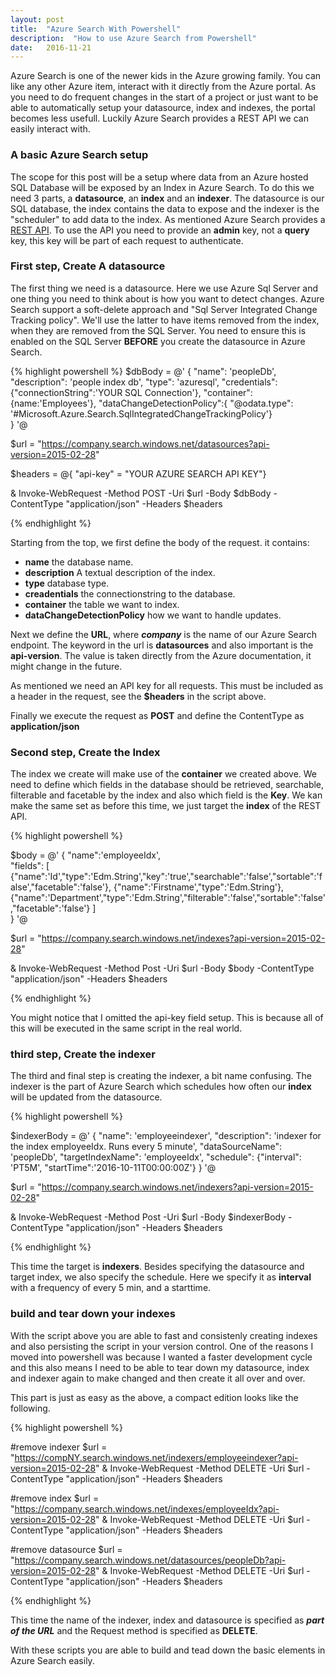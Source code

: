 ```yaml
---
layout: post
title:  "Azure Search With Powershell"
description:  "How to use Azure Search from Powershell"
date:   2016-11-21
---
```


<p class="intro">
<span class="dropcap">A</span>zure Search is one of the newer kids in the Azure growing family. You can like any other Azure item, interact with it directly from the Azure portal. As you need to do frequent changes in the start of a project or just want to be able to automatically setup your datasource, index and indexes, the portal becomes less usefull. Luckily Azure Search provides a REST API we can easily interact with. 
</p>

### A basic Azure Search setup
The scope for this post will be a setup where data from an Azure hosted SQL Database will be exposed by an Index in Azure Search. To do this we need 3 parts, a __datasource__, an __index__ and an __indexer__. The datasource is our SQL database, the index contains the data to expose and the indexer is the "scheduler" to add data to the index.
As mentioned Azure Search provides a [REST API](https://docs.microsoft.com/en-us/rest/api/searchservice/?redirectedfrom=MSDN). To use the API you need to provide an __admin__ key, not a __query__ key, this key will be part of each request to authenticate.

### First step, Create A datasource
The first thing we need is a datasource. Here we use Azure Sql Server and one thing you need to think about is how you want to detect changes. Azure Search support a soft-delete approach and "Sql Server Integrated Change Tracking policy". We'll use the latter to have items removed from the index, when they are removed from the SQL Server. You need to ensure this is enabled on the SQL Server __BEFORE__ you create the datasource in Azure Search.

{% highlight powershell %}
$dbBody = @'
{
    "name": 'peopleDb',
    "description": 'people index db',
    "type": 'azuresql',
    "credentials": {"connectionString":'YOUR SQL Connection'},
    "container": {name:'Employees'},
    "dataChangeDetectionPolicy":{ "@odata.type": '#Microsoft.Azure.Search.SqlIntegratedChangeTrackingPolicy'}   
}
'@

$url = "https://company.search.windows.net/datasources?api-version=2015-02-28"

$headers = @{ "api-key" = "YOUR AZURE SEARCH API KEY"}

& Invoke-WebRequest  -Method POST -Uri $url -Body $dbBody -ContentType "application/json" -Headers $headers

{% endhighlight %}

Starting from the top, we first define the body of the request. it contains:

* __name__ the database name.
* __description__ A textual description of the index.
* __type__ database type.
* __creadentials__ the connectionstring to the database.
* __container__ the table we want to index.
* __dataChangeDetectionPolicy__ how we want to handle updates.

Next we define the __URL__, where ___company___ is the name of our Azure Search endpoint. The keyword in the url is __datasources__ and also important is the __api-version__. The value is taken directly from the Azure documentation, it might change in the future.

As mentioned we need an API key for all requests. This must be included as a header in the request, see the __$headers__ in the script above.

Finally we execute the request as __POST__ and define the ContentType as __application/json__ 


### Second step, Create the Index
The index we create will make use of the __container__ we created above. We need to define which fields in the database should be retrieved, searchable, filterable and facetable by the index and also which field is the __Key__. We kan make the same set as before this time, we just target the __index__ of the REST API.

{% highlight powershell %}

$body = @'
{
    "name":'employeeIdx',  
    "fields":
    [
        {"name":'Id',"type":'Edm.String',"key":'true',"searchable":'false',"sortable":'false',"facetable":'false'},
        {"name":'Firstname',"type":'Edm.String'},
        {"name":'Department',"type":'Edm.String',"filterable":'false',"sortable":'false',"facetable":'false'}
        ]          
}
'@

$url = "https://company.search.windows.net/indexes?api-version=2015-02-28"

& Invoke-WebRequest  -Method Post -Uri $url -Body $body -ContentType "application/json" -Headers $headers

{% endhighlight %}

You might notice that I omitted the api-key field setup. This is because all of this will be executed in the same script in the real world.

### third step, Create the indexer
The third and final step is creating the indexer, a bit name confusing. The indexer is the part of Azure Search which schedules how often our __index__ will be updated from the datasource. 

{% highlight powershell %}

$indexerBody = @'
{
    "name": 'employeeindexer',
    "description": 'indexer for the index employeeIdx. Runs every 5 minute',
    "dataSourceName": 'peopleDb',
    "targetIndexName": 'employeeIdx',
    "schedule": {"interval": 'PT5M', "startTime":'2016-10-11T00:00:00Z'}
    }
'@

$url = "https://company.search.windows.net/indexers?api-version=2015-02-28"

& Invoke-WebRequest  -Method Post -Uri $url -Body $indexerBody -ContentType "application/json" -Headers $headers

{% endhighlight %}

This time the target is __indexers__. Besides specifying the datasource and target index, we also specify the schedule. Here we specify it as __interval__ with a frequency of every 5 min, and a starttime.


### build and tear down your indexes
With the script above you are able to fast and consistenly creating indexes and also persisting the script in your version control. One of the reasons I moved into powershell was because I wanted a faster development cycle and this also means I need to be able to tear down my datasource, index and indexer again to make changed and then create it all over and over.

This part is just as easy as the above, a compact edition looks like the following. 

{% highlight powershell %}

#remove indexer
$url = "https://compNY.search.windows.net/indexers/employeeindexer?api-version=2015-02-28"
& Invoke-WebRequest  -Method DELETE -Uri $url -ContentType "application/json" -Headers $headers

#remove index
$url = "https://company.search.windows.net/indexes/employeeIdx?api-version=2015-02-28"
& Invoke-WebRequest  -Method DELETE -Uri $url -ContentType "application/json" -Headers $headers

#remove datasource
$url = "https://company.search.windows.net/datasources/peopleDb?api-version=2015-02-28"
& Invoke-WebRequest  -Method DELETE -Uri $url -ContentType "application/json" -Headers $headers

{% endhighlight %} 

This time the name of the indexer, index and datasource is specified as ___part of the URL___ and the Request method is specified as __DELETE__.

With these scripts you are able to build and tead down the basic elements in Azure Search easily.


